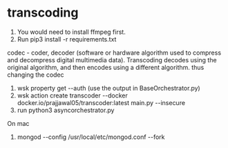 # transcoding

1. You would need to install ffmpeg first.
2. Run pip3 install -r requirements.txt

codec - coder, decoder (software or hardware algorithm used to compress and decompress digital multimedia data). Transcoding decodes using the original algorithm, and then encodes using a different algorithm. thus changing the codec

1. wsk property get --auth (use the output in BaseOrchestrator.py)
2. wsk action create transcoder --docker docker.io/prajjawal05/transcoder:latest main.py --insecure
3. run python3 asyncorchestrator.py

On mac

1. mongod --config /usr/local/etc/mongod.conf --fork
